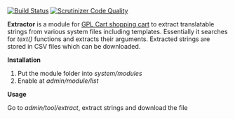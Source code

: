 [![Build Status](https://scrutinizer-ci.com/g/gplcart/extractor/badges/build.png?b=master)](https://scrutinizer-ci.com/g/gplcart/extractor/build-status/master)
[![Scrutinizer Code Quality](https://scrutinizer-ci.com/g/gplcart/extractor/badges/quality-score.png?b=master)](https://scrutinizer-ci.com/g/gplcart/extractor/?branch=master)

**Extractor** is a module for [GPL Cart shopping cart](https://github.com/gplcart/gplcart) to extract translatable strings from various system files including templates.
Essentially it searches for *text()* functions and extracts their arguments. Extracted strings are stored in CSV files which can be downloaded.

**Installation**

1. Put the module folder into *system/modules*
2. Enable at *admin/module/list*

**Usage**

Go to *admin/tool/extract*, extract strings and download the file
